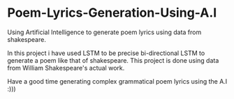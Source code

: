 # Poem-Lyrics-Generation-Using-A.I
Using Artificial Intelligence to generate poem lyrics using data from shakespeare.

In this project i have used LSTM to be precise bi-directional LSTM to generate a poem like that of shakespeare. This project is done using data from William Shakespeare's actual work. 

Have a good time generating complex grammatical poem lyrics using the A.I :)))
